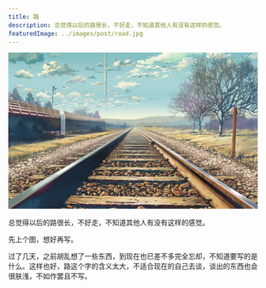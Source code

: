 ```yaml
---
title: 路
description: 总觉得以后的路很长，不好走，不知道其他人有没有这样的感觉。
featuredImage: ../images/post/road.jpg
---
```


![road](../images/post/road.jpg)

总觉得以后的路很长，不好走，不知道其他人有没有这样的感觉。

先上个图，想好再写。

过了几天，之前胡乱想了一些东西，到现在也已差不多完全忘却，不知道要写的是什么。这样也好，路这个字的含义太大，不适合现在的自己去谈，谈出的东西也会很肤浅，不如作罢且不写。
